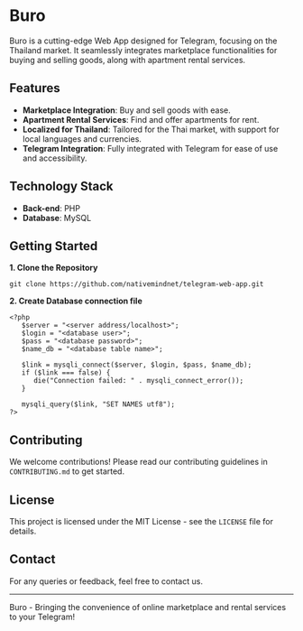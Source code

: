 # Buro

Buro is a cutting-edge Web App designed for Telegram, focusing on the Thailand market. It seamlessly integrates marketplace functionalities for buying and selling goods, along with apartment rental services.

## Features

- **Marketplace Integration**: Buy and sell goods with ease.
- **Apartment Rental Services**: Find and offer apartments for rent.
- **Localized for Thailand**: Tailored for the Thai market, with support for local languages and currencies.
- **Telegram Integration**: Fully integrated with Telegram for ease of use and accessibility.

## Technology Stack
- **Back-end**: PHP
- **Database**: MySQL

## Getting Started

**1. Clone the Repository**
   ```
   git clone https://github.com/nativemindnet/telegram-web-app.git
   ```
**2. Create Database connection file**
   ```
   <?php
      $server = "<server address/localhost>";
      $login = "<database user>";
      $pass = "<database password>";
      $name_db = "<database table name>";
      
      $link = mysqli_connect($server, $login, $pass, $name_db);
      if ($link === false) {
         die("Connection failed: " . mysqli_connect_error());
      }
      
      mysqli_query($link, "SET NAMES utf8");
   ?>
   ```

## Contributing

We welcome contributions! Please read our contributing guidelines in `CONTRIBUTING.md` to get started.

## License

This project is licensed under the MIT License - see the `LICENSE` file for details.

## Contact

For any queries or feedback, feel free to contact us.

---

Buro - Bringing the convenience of online marketplace and rental services to your Telegram!
